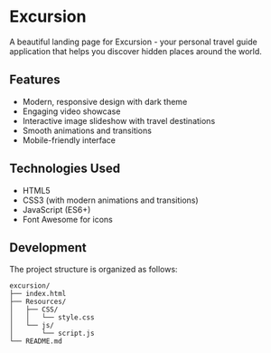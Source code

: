 # Excursion

A beautiful landing page for Excursion - your personal travel guide application that helps you discover hidden places around the world.

## Features

- Modern, responsive design with dark theme
- Engaging video showcase
- Interactive image slideshow with travel destinations
- Smooth animations and transitions
- Mobile-friendly interface

## Technologies Used

- HTML5
- CSS3 (with modern animations and transitions)
- JavaScript (ES6+)
- Font Awesome for icons



## Development

The project structure is organized as follows:
```
excursion/
├── index.html
├── Resources/
│   ├── CSS/
│   │   └── style.css
│   └── js/
│       └── script.js
└── README.md
```



